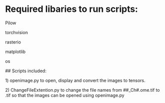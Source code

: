 # Required libaries to run scripts:
<p> Pilow 
<p> torchvision
<p> rasterio
<p> matplotlib
<p> os </p>
## Scripts included:
<p> 1) openimage.py to open, display and convert the images to tensors. </p>
<p> 2) ChangeFileExtention.py to change the file names from ##_Ch#.ome.tif to .tif so that the images can be opened using openimage.py 
